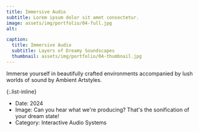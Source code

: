 ```yaml
---
title: Immersive Audio
subtitle: Lorem ipsum dolor sit amet consectetur.
image: assets/img/portfolio/04-full.jpg
alt: 

caption:
  title: Immersive Audio
  subtitle: Layers of Dreamy Soundscapes
  thumbnail: assets/img/portfolio/04-thumbnail.jpg
---
```

Immerse yourself in beautifully crafted environments accompanied by lush worlds of sound by Ambient Artstyles.

{:.list-inline}
- Date: 2024
- Image: Can you hear what we're producing? That's the sonification of your dream state!
- Category: Interactive Audio Systems

